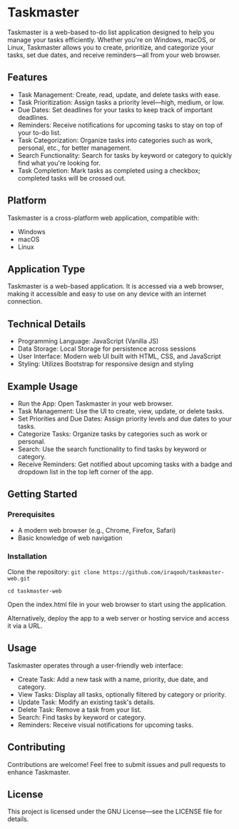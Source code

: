 # Taskmaster

Taskmaster is a web-based to-do list application designed to help you manage your tasks efficiently. Whether you're on Windows, macOS, or Linux, Taskmaster allows you to create, prioritize, and categorize your tasks, set due dates, and receive reminders—all from your web browser.

## Features

- Task Management: Create, read, update, and delete tasks with ease.
- Task Prioritization: Assign tasks a priority level—high, medium, or low.
- Due Dates: Set deadlines for your tasks to keep track of important deadlines.
- Reminders: Receive notifications for upcoming tasks to stay on top of your to-do list.
- Task Categorization: Organize tasks into categories such as work, personal, etc., for better management.
- Search Functionality: Search for tasks by keyword or category to quickly find what you're looking for.
- Task Completion: Mark tasks as completed using a checkbox; completed tasks will be crossed out.

## Platform
Taskmaster is a cross-platform web application, compatible with:
- Windows
- macOS
- Linux

## Application Type
Taskmaster is a web-based application. It is accessed via a web browser, making it accessible and easy to use on any device with an internet connection.

## Technical Details

- Programming Language: JavaScript (Vanilla JS)
- Data Storage: Local Storage for persistence across sessions
- User Interface: Modern web UI built with HTML, CSS, and JavaScript
- Styling: Utilizes Bootstrap for responsive design and styling

## Example Usage

- Run the App: Open Taskmaster in your web browser.
- Task Management: Use the UI to create, view, update, or delete tasks.
- Set Priorities and Due Dates: Assign priority levels and due dates to your tasks.
- Categorize Tasks: Organize tasks by categories such as work or personal.
- Search: Use the search functionality to find tasks by keyword or category.
- Receive Reminders: Get notified about upcoming tasks with a badge and dropdown list in the top left corner of the app.

## Getting Started

### Prerequisites
- A modern web browser (e.g., Chrome, Firefox, Safari)
- Basic knowledge of web navigation

### Installation

Clone the repository: ```git clone https://github.com/iraqooh/taskmaster-web.git```

```cd taskmaster-web```

Open the index.html file in your web browser to start using the application.

Alternatively, deploy the app to a web server or hosting service and access it via a URL.

## Usage

Taskmaster operates through a user-friendly web interface:

- Create Task: Add a new task with a name, priority, due date, and category.
- View Tasks: Display all tasks, optionally filtered by category or priority.
- Update Task: Modify an existing task's details.
- Delete Task: Remove a task from your list.
- Search: Find tasks by keyword or category.
- Reminders: Receive visual notifications for upcoming tasks.

## Contributing

Contributions are welcome! Feel free to submit issues and pull requests to enhance Taskmaster.

## License

This project is licensed under the GNU License—see the LICENSE file for details.